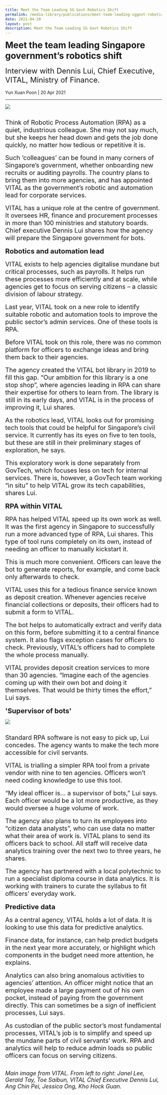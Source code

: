 ```yaml
---
title: Meet the Team Leading SG Govt Robotics Shift
permalink: /media-library/publications/meet-team-leading-sggovt-robotics-shift
date: 2021-04-20
layout: post
description: Meet the Team Leading SG Govt Robotics Shift
---
```

<div style="font-size: 28px">
<b>Meet the team leading Singapore government’s robotics shift</b></div>
<div>&nbsp;&nbsp;</div>
<div>
<div style="font-size: 24px">
Interview with Dennis Lui, Chief Executive, VITAL, Ministry of Finance.
</div>
<div>&nbsp;&nbsp;</div>
<div>
Yun Xuan Poon | 20 Apr 2021
</div>
<hr>

![](/images/Media/roboticshift_1.png)
<div>&nbsp;&nbsp;</div>	
<div style="font-size: 20px;">
Think of Robotic Process Automation (RPA) as a quiet, industrious
colleague. She may not say much, but she keeps her head down and
gets the job done quickly, no matter how tedious or repetitive it is.
</div>
<div>&nbsp;&nbsp;</div>
<div style="font-size: 20px;">
Such ‘colleagues’ can be found in many corners of Singapore’s
government, whether onboarding new recruits or auditing payrolls.
The country plans to bring them into more agencies, and has
appointed VITAL as the government’s robotic and automation lead
for corporate services.
</div>
<div>&nbsp;&nbsp;</div>
<div style="font-size: 20px;">
VITAL has a unique role at the centre of government. It oversees HR,
finance and procurement processes in more than 100 ministries and
statutory boards. Chief executive Dennis Lui shares how the agency
will prepare the Singapore government for bots.
</div>
<div>&nbsp;&nbsp;</div>
<div style="font-size: 22px;">
<b>Robotics and automation lead</b>
</div>
<div>&nbsp;&nbsp;</div>
<div style="font-size: 20px;">
VITAL exists to help agencies digitalise mundane but critical processes, such as payrolls. It helps run these processes more efficiently and at scale, while agencies get to focus on serving citizens – a classic division of labour strategy.
</div>
<div>&nbsp;&nbsp;</div>
<div style="font-size: 20px;">
Last year, VITAL took on a new role to identify suitable robotic and
automation tools to improve the public sector’s admin services. One
of these tools is RPA.
</div>
<div>&nbsp;&nbsp;</div>
<div style="font-size: 20px;">
Before VITAL took on this role, there was no common platform for
officers to exchange ideas and bring them back to their agencies.
</div>
<div>&nbsp;&nbsp;</div>
<div style="font-size: 20px;">
The agency created the VITAL bot library in 2019 to fill this gap. “Our
ambition for this library is a one stop shop”, where agencies leading
in RPA can share their expertise for others to learn from. The library
is still in its early days, and VITAL is in the process of improving it, Lui shares.
</div>
<div>&nbsp;&nbsp;</div>
<div style="font-size: 20px;">
As the robotics lead, VITAL looks out for promising tech tools that
could be helpful for Singapore’s civil service. It currently has its eyes
on five to ten tools, but these are still in their preliminary stages of exploration, he says.
</div>
<div>&nbsp;&nbsp;</div>
<div style="font-size: 20px;">
This exploratory work is done separately from GovTech, which
focuses less on tech for internal services. There is, however, a GovTech team working “in situ” to help VITAL grow its tech capabilities, shares Lui.
</div>
<div>&nbsp;&nbsp;</div>
<div style="font-size: 22px;">
<b>RPA within VITAL</b>
</div>
<div>&nbsp;&nbsp;</div>
<div style="font-size: 20px;">
RPA has helped VITAL speed up its own work as well. It was the first
agency in Singapore to successfully run a more advanced type of RPA, Lui shares. This type of tool runs completely on its own, instead of needing an officer to manually kickstart it.
</div>
<div>&nbsp;&nbsp;</div>
<div style="font-size: 20px;">
This is much more convenient. Officers can leave the bot to generate
reports, for example, and come back only afterwards to check.
</div>
<div>&nbsp;&nbsp;</div>
<div style="font-size: 20px;">
VITAL uses this for a tedious finance service known as deposit
creation. Whenever agencies receive financial collections or
deposits, their officers had to submit a form to VITAL.
</div>
<div>&nbsp;&nbsp;</div>
<div style="font-size: 20px;">
The bot helps to automatically extract and verify data on this form,
before submitting it to a central finance system. It also flags
exception cases for officers to check. Previously, VITAL’s officers had
to complete the whole process manually.
</div>
<div>&nbsp;&nbsp;</div>
<div style="font-size: 20px;">
VITAL provides deposit creation services to more than 30 agencies.
“Imagine each of the agencies coming up with their own bot and
doing it themselves. That would be thirty times the effort,” Lui says.
</div>
<div>&nbsp;&nbsp;</div>
<div style="font-size: 22px;">
<b>'Supervisor of bots'</b>
</div>
	
![](/images/Media/roboticshift_2.png)
<div>&nbsp;&nbsp;</div>
<div style="font-size: 20px;">
Standard RPA software is not easy to pick up, Lui concedes. The
agency wants to make the tech more accessible for civil servants.
</div>
<div>&nbsp;&nbsp;</div>
<div style="font-size: 20px;">
VITAL is trialling a simpler RPA tool from a private vendor with nine to
ten agencies. Officers won’t need coding knowledge to use this tool.
</div>
<div>&nbsp;&nbsp;</div>
<div style="font-size: 20px;">
“My ideal officer is… a supervisor of bots,” Lui says. Each officer
would be a lot more productive, as they would oversee a huge
volume of work.
</div>
<div>&nbsp;&nbsp;</div>
<div style="font-size: 20px;">
The agency also plans to turn its employees into “citizen data
analysts”, who can use data no matter what their area of work is.
VITAL plans to send its officers back to school. All staff will receive
data analytics training over the next two to three years, he shares.
</div>
<div>&nbsp;&nbsp;</div>
<div style="font-size: 20px;">
The agency has partnered with a local polytechnic to run a specialist
diploma course in data analytics. It is working with trainers to curate
the syllabus to fit officers’ everyday work.
</div>
<div>&nbsp;&nbsp;</div>
<div style="font-size: 22px;">
<b>Predictive data</b>
</div>
<div>&nbsp;&nbsp;</div>
<div style="font-size: 20px;">
As a central agency, VITAL holds a lot of data. It is looking to use this
data for predictive analytics.
</div>
<div>&nbsp;&nbsp;</div>
<div style="font-size: 20px;">
Finance data, for instance, can help predict budgets in the next year
more accurately, or highlight which components in the budget need
more attention, he explains.
</div>
<div>&nbsp;&nbsp;</div>
<div style="font-size: 20px;">
Analytics can also bring anomalous activities to agencies’ attention.
An officer might notice that an employee made a large payment out
of his own pocket, instead of paying from the government directly.
This can sometimes be a sign of inefficient processes, Lui says.
</div>
<div>&nbsp;&nbsp;</div>
<div style="font-size: 20px;">
As custodian of the public sector’s most fundamental processes,
VITAL’s job is to simplify and speed up the mundane parts of civil
servants’ work. RPA and analytics will help to reduce admin loads so
public officers can focus on serving citizens.
</div>
<div>&nbsp;&nbsp;</div>
<div>&nbsp;&nbsp;</div>
<div style="font-size: 18px;">
<i>Main image from VITAL. From left to right: Janel Lee, Gerald Tay, Toe
Saibun, VITAL Chief Executive Dennis Lui, Ang Chin Pei, Jessica
	Ong, Kho Hock Guan.</i>
</div>
<div>&nbsp;&nbsp;</div>
<div style="font-size: 20px;">